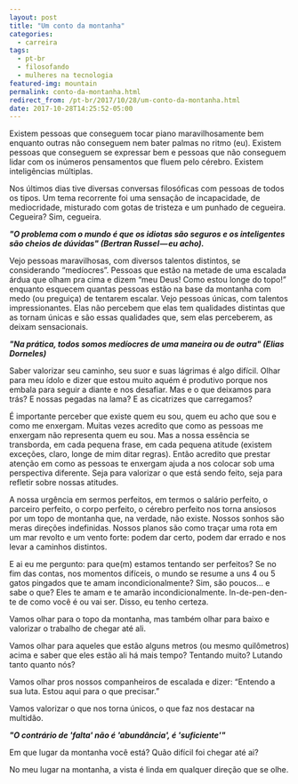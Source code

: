 ```yaml
---
layout: post
title: "Um conto da montanha"
categories:
  - carreira
tags:
  - pt-br
  - filosofando
  - mulheres na tecnologia
featured-img: mountain
permalink: conto-da-montanha.html
redirect_from: /pt-br/2017/10/28/um-conto-da-montanha.html
date: 2017-10-28T14:25:52-05:00
---
```


Existem pessoas que conseguem tocar piano maravilhosamente bem enquanto outras não conseguem nem bater palmas no ritmo (eu). Existem pessoas que conseguem se expressar bem e pessoas que não conseguem lidar com os inúmeros pensamentos que fluem pelo cérebro. Existem inteligências múltiplas.
<!--more-->

Nos últimos dias tive diversas conversas filosóficas com pessoas de todos os tipos. Um tema recorrente foi uma sensação de incapacidade, de mediocridade, misturado com gotas de tristeza e um punhado de cegueira. Cegueira? Sim, cegueira.

***"O problema com o mundo é que os idiotas são seguros e os inteligentes são cheios de dúvidas" (Bertran Russel — eu acho).***

Vejo pessoas maravilhosas, com diversos talentos distintos, se considerando “medíocres”. Pessoas que estão na metade de uma escalada árdua que olham pra cima e dizem “meu Deus! Como estou longe do topo!” enquanto esquecem quantas pessoas estão na base da montanha com medo (ou preguiça) de tentarem escalar. Vejo pessoas únicas, com talentos impressionantes. Elas não percebem que elas tem qualidades distintas que as tornam únicas e são essas qualidades que, sem elas perceberem, as deixam sensacionais.

***"Na prática, todos somos medíocres de uma maneira ou de outra" (Elias Dorneles)***

Saber valorizar seu caminho, seu suor e suas lágrimas é algo difícil. Olhar para meu ídolo e dizer que estou muito aquém é produtivo porque nos embala para seguir a diante e nos desafiar. Mas e o que deixamos para trás? E nossas pegadas na lama? E as cicatrizes que carregamos?

É importante perceber que existe quem eu sou, quem eu acho que sou e como me enxergam. Muitas vezes acredito que como as pessoas me enxergam não representa quem eu sou. Mas a nossa essência se transborda, em cada pequena frase, em cada pequena atitude (existem exceções, claro, longe de mim ditar regras). Então acredito que prestar atenção em como as pessoas te enxergam ajuda a nos colocar sob uma perspectiva diferente. Seja para valorizar o que está sendo feito, seja para refletir sobre nossas atitudes.

A nossa urgência em sermos perfeitos, em termos o salário perfeito, o parceiro perfeito, o corpo perfeito, o cérebro perfeito nos torna ansiosos por um topo de montanha que, na verdade, não existe. Nossos sonhos são meras direções indefinidas. Nossos planos são como traçar uma rota em um mar revolto e um vento forte: podem dar certo, podem dar errado e nos levar a caminhos distintos.

E ai eu me pergunto: para que(m) estamos tentando ser perfeitos? Se no fim das contas, nos momentos difíceis, o mundo se resume a uns 4 ou 5 gatos pingados que te amam incondicionalmente? Sim, são poucos… e sabe o que? Eles te amam e te amarão incondicionalmente. In-de-pen-den-te de como você é ou vai ser. Disso, eu tenho certeza.

Vamos olhar para o topo da montanha, mas também olhar para baixo e valorizar o trabalho de chegar até ali.

Vamos olhar para aqueles que estão alguns metros (ou mesmo quilômetros) acima e saber que eles estão ali há mais tempo? Tentando muito? Lutando tanto quanto nós?

Vamos olhar pros nossos companheiros de escalada e dizer: “Entendo a sua luta. Estou aqui para o que precisar.”

Vamos valorizar o que nos torna únicos, o que faz nos destacar na multidão.

***"O contrário de 'falta' não é 'abundância', é 'suficiente'"***

Em que lugar da montanha você está? Quão difícil foi chegar até ai?

No meu lugar na montanha, a vista é linda em qualquer direção que se olhe.
